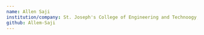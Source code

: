 ```yaml
---
name: Allen Saji
institution/company: St. Joseph's College of Engineering and Technoogy, Palai
github: Allem-Saji
---
```

